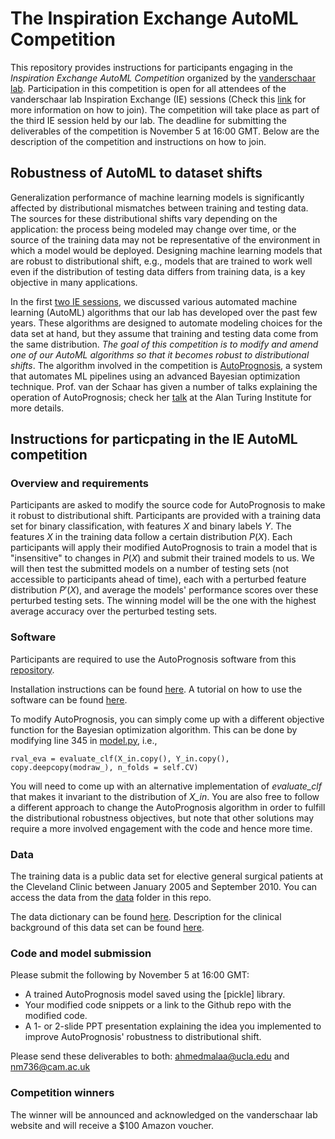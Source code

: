 # The Inspiration Exchange AutoML Competition

This repository provides instructions for participants engaging in the *Inspiration Exchange AutoML Competition* organized by the [vanderschaar lab](https://www.vanderschaar-lab.com/engagement-sessions/). Participation in this competition is open for all attendees of the vanderschaar lab Inspiration Exchange (IE) sessions (Check this [link](https://www.vanderschaar-lab.com/engagement-sessions/) for more information on how to join). The competition will take place as part of the third IE session held by our lab. The deadline for submitting the deliverables of the competition is November 5 at 16:00 GMT. Below are the description of the competition and instructions on how to join. 

## Robustness of AutoML to dataset shifts

Generalization performance of machine learning models is significantly affected by distributional mismatches between training and testing data. The sources for these distributional shifts vary depending on the application: the process being modeled may change over time, or the source of the training data may not be representative of the environment in which a model would be deployed. Designing machine learning models that are robust to distributional shift, e.g., models that are trained to work well even if the distribution of testing data differs from training data, is a key objective in many applications. 

In the first [two IE sessions](https://www.vanderschaar-lab.com/engagement-sessions/inspiration-exchange/), we discussed various automated machine learning (AutoML) algorithms that our lab has developed over the past few years. These algorithms are designed to automate modeling choices for the data set at hand, but they assume that training and testing data come from the same distribution. *The goal of this competition is to modify and amend one of our AutoML algorithms so that it becomes robust to distributional shifts*. The algorithm involved in the competition is [AutoPrognosis](http://proceedings.mlr.press/v80/alaa18b/alaa18b-supp.pdf), a system that automates ML pipelines using an advanced Bayesian optimization technique. Prof. van der Schaar has given a number of talks explaining the operation of AutoPrognosis; check her [talk](https://www.youtube.com/watch?v=d1uEATa0qIo) at the Alan Turing Institute for more details.  


## Instructions for particpating in the IE AutoML competition

### Overview and requirements

Participants are asked to modify the source code for AutoPrognosis to make it robust to distributional shift. Participants are provided with a training data set for binary classification, with features $`X`$ and binary labels $`Y`$. The features $`X`$ in the training data follow a certain distribution $`P(X)`$. Each participants will apply their modified AutoPrognosis to train a model that is "insensitive" to changes in $`P(X)`$ and submit their trained models to us. We will then test the submitted models on a number of testing sets (not accessible to participants ahead of time), each with a perturbed feature distribution $`P\prime(X)`$, and average the models' performance scores over these perturbed testing sets. The winning model will be the one with the highest average accuracy over the perturbed testing sets.

### Software

Participants are required to use the AutoPrognosis software from this [repository](https://github.com/ahmedmalaa/AutoPrognosis).

Installation instructions can be found [here](https://github.com/ahmedmalaa/AutoPrognosis/blob/master/doc/install.md). A tutorial on how to use the software can be found [here](https://www.youtube.com/watch?v=HhMW_3YG3Ug&feature=youtu.be&ab_channel=vanderSchaarLab).

To modify AutoPrognosis, you can simply come up with a different objective function for the Bayesian optimization algorithm. This can be done by modifying line 345 in [model.py](https://github.com/ahmedmalaa/AutoPrognosis/blob/master/alg/autoprognosis/model.py), i.e.,

```
rval_eva = evaluate_clf(X_in.copy(), Y_in.copy(), copy.deepcopy(modraw_), n_folds = self.CV)
```

You will need to come up with an alternative implementation of *evaluate_clf* that makes it invariant to the distribution of *X_in*. You are also free to follow a different approach to change the AutoPrognosis algorithm in order to fulfill the distributional robustness objectives, but note that other solutions may require a more involved engagement with the code and hence more time.


### Data

The training data is a public data set for elective general surgical patients at the Cleveland Clinic between January 2005 and September 2010. You can access the data from the [data](https://github.com/ahmedmalaa/IE-AutoML-competition/tree/main/data) folder in this repo. 

The data dictionary can be found [here](https://www.causeweb.org/tshs/datasets/Surgery%20Timing%20Data%20Dictionary.pdf).
Description for the clinical background of this data set can be found [here](https://www.causeweb.org/tshs/datasets/Surgery%20Timing%20Data%20Dictionary.pdf). 

### Code and model submission

Please submit the following by November 5 at 16:00 GMT:

- A trained AutoPrognosis model saved using the [pickle] library.
- Your modified code snippets or a link to the Github repo with the modified code.
- A 1- or 2-slide PPT presentation explaining the idea you implemented to improve AutoPrognosis' robustness to distributional shift. 

Please send these deliverables to both: ahmedmalaa@ucla.edu and nm736@cam.ac.uk 


### Competition winners

The winner will be announced and acknowledged on the vanderschaar lab website and will receive a $100 Amazon voucher.


